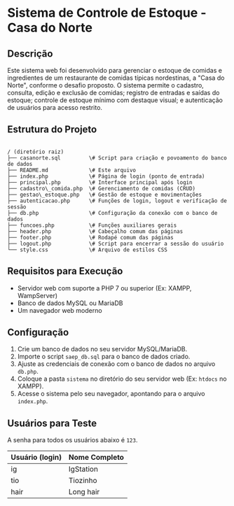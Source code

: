 # Sistema de Controle de Estoque - Casa do Norte

## Descrição
Este sistema web foi desenvolvido para gerenciar o estoque de comidas e ingredientes de um restaurante de comidas típicas nordestinas, a "Casa do Norte", conforme o desafio proposto. O sistema permite o cadastro, consulta, edição e exclusão de comidas; registro de entradas e saídas do estoque; controle de estoque mínimo com destaque visual; e autenticação de usuários para acesso restrito.

## Estrutura do Projeto

```

/ (diretório raiz)
├── casanorte.sql         \# Script para criação e povoamento do banco de dados
├── README.md             \# Este arquivo
├── index.php             \# Página de login (ponto de entrada)
├── principal.php         \# Interface principal após login
├── cadastro\_comida.php  \# Gerenciamento de comidas (CRUD)
├── gestao\_estoque.php   \# Gestão de estoque e movimentações
├── autenticacao.php      \# Funções de login, logout e verificação de sessão
├── db.php                \# Configuração da conexão com o banco de dados
├── funcoes.php           \# Funções auxiliares gerais
├── header.php            \# Cabeçalho comum das páginas
├── footer.php            \# Rodapé comum das páginas
├── logout.php            \# Script para encerrar a sessão do usuário
└── style.css             \# Arquivo de estilos CSS

```

## Requisitos para Execução

- Servidor web com suporte a PHP 7 ou superior (Ex: XAMPP, WampServer)
- Banco de dados MySQL ou MariaDB
- Um navegador web moderno

## Configuração

1.  Crie um banco de dados no seu servidor MySQL/MariaDB.
2.  Importe o script `saep_db.sql` para o banco de dados criado.
3.  Ajuste as credenciais de conexão com o banco de dados no arquivo `db.php`.
4.  Coloque a pasta `sistema` no diretório do seu servidor web (Ex: `htdocs` no XAMPP).
5.  Acesse o sistema pelo seu navegador, apontando para o arquivo `index.php`.

## Usuários para Teste

A senha para todos os usuários abaixo é `123`.

| Usuário (login) | Nome Completo |
|-----------------|---------------|
| ig              | IgStation     |
| tio             | Tiozinho      |
| hair            | Long hair     |



